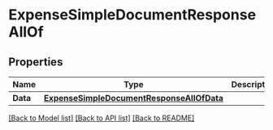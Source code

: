# ExpenseSimpleDocumentResponseAllOf

## Properties

Name | Type | Description | Notes
------------ | ------------- | ------------- | -------------
**Data** | [**ExpenseSimpleDocumentResponseAllOfData**](ExpenseSimpleDocumentResponse_allOf_data.md) |  | [optional] 

[[Back to Model list]](../README.md#documentation-for-models) [[Back to API list]](../README.md#documentation-for-api-endpoints) [[Back to README]](../README.md)



